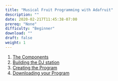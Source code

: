 ```yaml
---
title: "Musical Fruit Programming with Adafruit"
description: ""
date: 2020-02-217T11:45:38-07:00
prereq: "None"
difficulty: "Beginner"
download: ""
draft: false
weight: 1
---
```


1. [The Components](1-the-components)
2. [Building the DJ station](2-building-the-dj-station)
3. [Creating the Program](3-creating-the-program)
4. [Downloading your Program](4-downloading-your-program)
